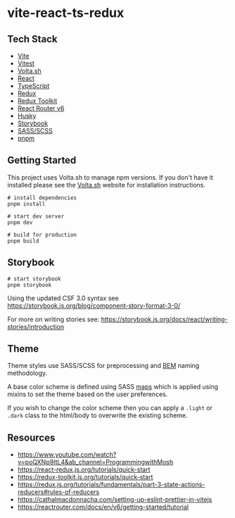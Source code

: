 # vite-react-ts-redux

## Tech Stack

- [Vite](https://vitejs.dev/)
- [Vitest](https://vitest.dev/)
- [Volta.sh](https://volta.sh/)
- [React](https://reactjs.org/)
- [TypeScript](https://www.typescriptlang.org/)
- [Redux](https://redux.js.org/)
- [Redux Toolkit](https://redux-toolkit.js.org/)
- [React Router v6](https://reactrouter.com/en/6.5.0)
- [Husky](https://typicode.github.io/husky/#/)
- [Storybook](https://storybook.js.org/docs/react/builders/vite)
- [SASS/SCSS](https://sass-lang.com/)
- [pnpm](https://pnpm.io/)

## Getting Started

This project uses Volta.sh to manage npm versions. If you don't have it installed please see the [Volta.sh](https://volta.sh/) website for installation instructions.

```
# install dependencies
pnpm install

# start dev server
pnpm dev

# build for production
pnpm build
```

## Storybook

```
# start storybook
pnpm storybook
```

Using the updated CSF 3.0 syntax see https://storybook.js.org/blog/component-story-format-3-0/

For more on writing stories see: https://storybook.js.org/docs/react/writing-stories/introduction

## Theme

Theme styles use SASS/SCSS for preprocessing and [BEM](https://getbem.com/) naming methodology.

A base color scheme is defined using SASS [maps](https://sass-lang.com/documentation/values/maps) which is applied using mixins to set the theme based on the user preferences.

If you wish to change the color scheme then you can apply a `.light` or `.dark` class to the html/body to overwrite the existing scheme.

## Resources

- https://www.youtube.com/watch?v=poQXNp9ItL4&ab_channel=ProgrammingwithMosh
- https://react-redux.js.org/tutorials/quick-start
- https://redux-toolkit.js.org/tutorials/quick-start
- https://redux.js.org/tutorials/fundamentals/part-3-state-actions-reducers#rules-of-reducers
- https://cathalmacdonnacha.com/setting-up-eslint-prettier-in-vitejs
- https://reactrouter.com/docs/en/v6/getting-started/tutorial
